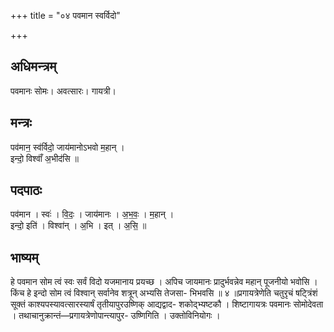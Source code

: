 +++
title = "०४ पवमान स्वर्विदो"

+++
## अधिमन्त्रम्
पवमानः सोमः। अवत्सारः। गायत्री।

## मन्त्रः
पव॑मान॒ स्व॑र्विदो॒ जाय॑मानोऽभवो म॒हान् ।  
इन्दो॒ विश्वाँ॑ अ॒भीद॑सि ॥

## पदपाठः
पव॑मान । स्वः॑ । वि॒दः॒ । जाय॑मानः । अ॒भ॒वः॒ । म॒हान् ।  
इन्दो॒ इति॑ । विश्वा॑न् । अ॒भि । इत् । अ॒सि॒ ॥

## भाष्यम्
हे पवमान सोम त्वं स्वः सर्वं विदो यजमानाय प्रयच्छ । अपिच जायमानः प्रादुर्भवन्नेव महान् पूजनीयो भवोसि । किंच हे इन्दो सोम त्वं विश्वान् सर्वानेव शत्रून् अभ्यसि तेजसा- भिभवसि ॥ ४ ॥प्रगायत्रेणेति चतुरृचं षट्त्रिंशं सूक्तं काश्यपस्यावत्सारस्यार्षं तृतीयापुरउष्णिक् आद्यद्वाद- शकोद्भ्यष्टकौ । शिष्टागायत्रः पवमानः सोमोदेवता । तथाचानुक्रान्तं—प्रगायत्रेणोपान्त्यापुर- उष्णिगिति । उक्तोविनियोगः ।
